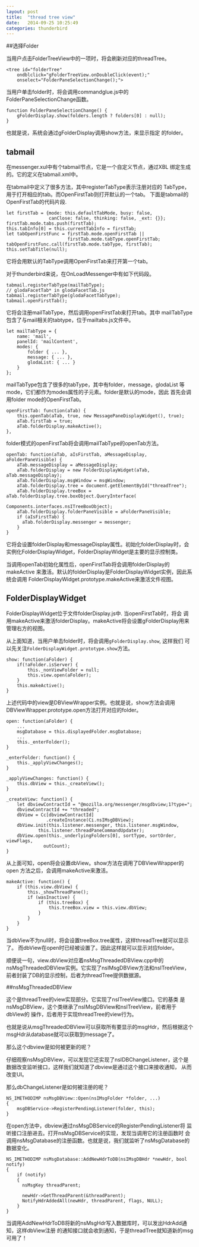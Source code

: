 ```yaml
---
layout: post
title:  "thread tree view"
date:   2014-09-25 10:25:49
categories: thunderbird
---
```

 
##选择Folder

当用户点击FolderTreeView中的一项时，将会刷新对应的threadTree。

	<tree id="folderTree"
		ondblclick="gFolderTreeView.onDoubleClick(event);"
        onselect="FolderPaneSelectionChange();">
		
当用户单击folder时，将会调用commandglue.js中的
FolderPaneSelectionChange函数。

	function FolderPaneSelectionChange() {
		gFolderDisplay.show(folders.length ? folders[0] : null);
	}

也就是说，系统会通过gFolderDisplay调用show方法，来显示指定
的folder。

## tabmail

在messenger.xul中有个tabmail节点，它是一个自定义节点，通过XBL
绑定生成的。它的定义在tabmail.xml中。

在tabmail中定义了很多方法，其中registerTabType表示注册对应的
TabType，用于打开相应的tab。而OpenFirstTab则打开默认的一个tab。
下面是tabmail的OpenFirstTab的代码片段.
	
	let firstTab = {mode: this.defaultTabMode, busy: false,
                    canClose: false, thinking: false, _ext: {}};
    firstTab.mode.tabs.push(firstTab);
	this.tabInfo[0] = this.currentTabInfo = firstTab;
	let tabOpenFirstFunc = firstTab.mode.openFirstTab ||
                           firstTab.mode.tabType.openFirstTab;
    tabOpenFirstFunc.call(firstTab.mode.tabType, firstTab);
    this.setTabTitle(null);
	
它将会用默认的TabType调用OpenFirstTab来打开第一个tab。

对于thunderbird来说，在OnLoadMessenger中有如下代码段。

	tabmail.registerTabType(mailTabType);
    // glodaFacetTab* in glodaFacetTab.js
    tabmail.registerTabType(glodaFacetTabType);
    tabmail.openFirstTab();
	
它将会注册mailTabType，然后调用openFirstTab来打开tab。其中
mailTabType包含了与mail相关的tabtype，位于mailtabs.js文件中。

	let mailTabType = {
		name: 'mail',
		panelId: 'mailContent',
		modes: { 
			folder { ... },
			message: { ... },
			glodaList: { ... }
		}
	};
	
mailTabType包含了很多的tabType，其中有folder，message，glodaList
等mode，它们都作为modes属性的子元素。folder是默认的mode，因此
首先会调用folder mode的OpenFirstTab。

	openFirstTab: function(aTab) {
        this.openTab(aTab, true, new MessagePaneDisplayWidget(), true);
        aTab.firstTab = true;
        aTab.folderDisplay.makeActive();
    },

folder模式的openFirstTab将会调用mailTabType的openTab方法。

	openTab: function(aTab, aIsFirstTab, aMessageDisplay, aFolderPaneVisible) {
		aTab.messageDisplay = aMessageDisplay;
		aTab.folderDisplay = new FolderDisplayWidget(aTab, aTab.messageDisplay);
		aTab.folderDisplay.msgWindow = msgWindow;
		aTab.folderDisplay.tree = document.getElementById("threadTree");
		aTab.folderDisplay.treeBox = aTab.folderDisplay.tree.boxObject.QueryInterface(
									   Components.interfaces.nsITreeBoxObject);
		aTab.folderDisplay.folderPaneVisible = aFolderPaneVisible;
		if (aIsFirstTab) {
		  aTab.folderDisplay.messenger = messenger;
		}
	}

它将会设置folderDisplay和messageDisplay属性。初始化folderDisplay时，会
实例化FolderDisplayWidget，FolderDisplayWidget是主要的显示控制类。

当调用openTab初始化属性后，openFirstTab将会调用folderDisplay的makeActive
来激活。默认的folderDisplay是FolderDisplayWidget实例，因此系统会调用
FolderDisplayWidget.prototype.makeActive来激活文件视图。

## FolderDisplayWidget

FolderDisplayWidget位于文件folderDisplay.js中. 当openFirstTab时，将会
调用makeActive来激活folderDisplay。makeActive将会设置gFolderDisplay用来
管理右方的视图。

从上面知道，当用户单击folder时，将会调用`gFolderDisplay.show`, 这样我们
可以先关注`FolderDisplayWidget.prototype.show`方法。

	show: function(aFolder) {
		if(!aFolder.isServer) {
			this._nonViewFolder = null;
			this.view.open(aFolder);
		}
		this.makeActive();
	}
	
上述代码中的view是DBViewWrapper实例。也就是说，show方法会调用
DBViewWrapper.prototype.open方法打开对应的folder。

	open: function(aFolder) {
		...  
		msgDatabase = this.displayedFolder.msgDatabase;
		...
		this._enterFolder();
	}
	
	_enterFolder: function() {
		this._applyViewChanges();
	}
	
	_applyViewChanges: function() {
		this.dbView = this._createView();
	}
	
	_createView: function() {
		let dbviewContractId = "@mozilla.org/messenger/msgdbview;1?type=";
		dbviewContractId += "threaded";
		dbView = Cc[dbviewContractId]
                   .createInstance(Ci.nsIMsgDBView);
		dbView.init(this.listener.messenger, this.listener.msgWindow,
                this.listener.threadPaneCommandUpdater);
		dbView.open(this._underlyingFolders[0], sortType, sortOrder, viewFlags,
                  outCount);
	}
	
从上面可知，open将会设置dbView。show方法在调用了DBViewWrapper的open
方法之后，会调用makeActive来激活。

	makeActive: function() {
		if (this.view.dbView) {
			this._showThreadPane();
			if (wasInactive) {
				if (this.treeBox) {
					this.treeBox.view = this.view.dbView;
				}
			}
		}
	}

当dbView不为null时，将会设置treeBox.tree属性，这样threadTree就可以显示了。
而dbView在open时已经被设置了。因此这样就可以显示对应folder。

顺便说一句，view.dbView对应着nsMsgThreadedDBView.cpp中的
nsMsgThreadedDBView实例。它实现了nsIMsgDBView方法和nsITreeView，
前者封装了DB的显示控制，后者为threadTree提供数据源。

##nsMsgThreadedDBView 

这个是threadTree的view实现部分。它实现了nsITreeView接口。它的基类
是nsMsgDBView，这个类继承了nsIMsgDBView和nsITreeView，前者用于dbView的
操作，后者用于实现threadTree的view行为。

也就是说从msgThreadedDBView可以获取所有要显示的msgHdr，然后根据这个
msgHdr从database就可以获取到message了。

那么这个dbview是如何被更新的呢？

仔细观察nsMsgDBView，可以发现它还实现了nsIDBChangeListener，这个是
数据改变监听接口，这样我们就知道了dbview是通过这个接口来接收通知，
从而改变UI。

那么dbChangeListener是如何被注册的呢？

	NS_IMETHODIMP nsMsgDBView::Open(nsIMsgFolder *folder, ...) 
	{
		msgDBService->RegisterPendingListener(folder, this);
	}
	
在open方法中，dbview通过nsMsgDBService的RegisterPendingListener将
监听接口注册进去。打开nsMsgDBService的实现，发现当调用它的注册函数时
会调用nsMsgDatabase的注册函数。也就是说，我们就监听了nsMsgDatabase的
数据变化。

	NS_IMETHODIMP nsMsgDatabase::AddNewHdrToDB(nsIMsgDBHdr *newHdr, bool notify)
	{
		if (notify)
		{
		  nsMsgKey threadParent;

		  newHdr->GetThreadParent(&threadParent);
		  NotifyHdrAddedAll(newHdr, threadParent, flags, NULL);
		}
	}

当调用AddNewHdrToDB将新的nsMsgHdr写入数据库时，可以发出HdrAdd通知，这样dbView注册
的通知接口就会收到通知，于是threadTree就知道新的msg可用了！